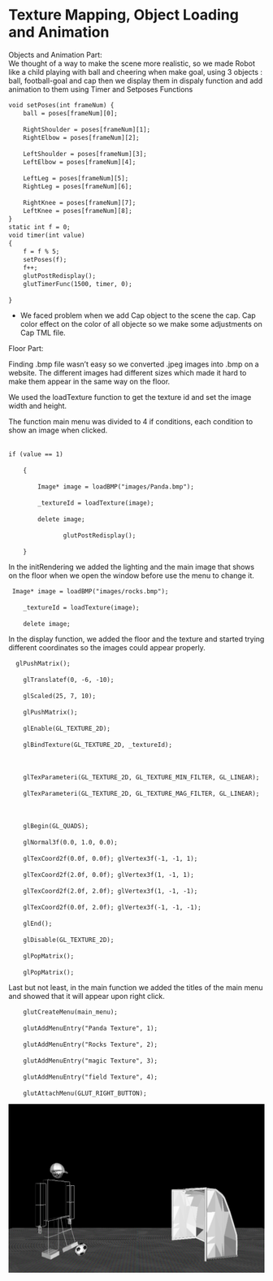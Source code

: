 # Texture Mapping, Object Loading and Animation

Objects and Animation Part: <br>
We thought of a way to make the scene more realistic, 
so we made Robot like a child playing with ball and cheering when
make goal, using 3 objects : ball, football-goal and cap 
then we display them in dispaly function and add animation to them using Timer and Setposes Functions

```<language>
void setPoses(int frameNum) {
	ball = poses[frameNum][0];

	RightShoulder = poses[frameNum][1];
	RightElbow = poses[frameNum][2];

	LeftShoulder = poses[frameNum][3];
	LeftElbow = poses[frameNum][4];

	LeftLeg = poses[frameNum][5];
	RightLeg = poses[frameNum][6];

	RightKnee = poses[frameNum][7];
	LeftKnee = poses[frameNum][8];
}
static int f = 0;
void timer(int value)
{
	f = f % 5;
	setPoses(f);
	f++;
	glutPostRedisplay();
	glutTimerFunc(1500, timer, 0);
	
}
```
* We faced problem when we add Cap object to the scene the cap.
Cap color effect on the color of all objecte so we make some adjustments on Cap TML file.


Floor Part: <br>

Finding .bmp file wasn’t easy so we converted .jpeg images into .bmp on a website. The different images had different sizes which made it hard to make them appear in the same way on the floor. <tr> 

We used the loadTexture function to get the texture id and set the image width and height. <tr> 

The function main menu was divided to 4 if conditions, each condition to show an image when clicked. <tr> 
``` <language> 

if (value == 1) 

    { 

        Image* image = loadBMP("images/Panda.bmp"); 

        _textureId = loadTexture(image); 

        delete image; 

               glutPostRedisplay(); 

    } 
``` 

In the initRendering we added the lighting and the main image that shows on the floor when we open the window before use the menu to change it. 

```<language> 
 Image* image = loadBMP("images/rocks.bmp"); 

    _textureId = loadTexture(image); 

    delete image; 
``` 

In the display function, we added the floor and the texture and started trying different coordinates so the images could appear properly. 
```<language> 
  glPushMatrix(); 

    glTranslatef(0, -6, -10); 

    glScaled(25, 7, 10); 

    glPushMatrix(); 

    glEnable(GL_TEXTURE_2D); 

    glBindTexture(GL_TEXTURE_2D, _textureId); 

  

    glTexParameteri(GL_TEXTURE_2D, GL_TEXTURE_MIN_FILTER, GL_LINEAR); 

    glTexParameteri(GL_TEXTURE_2D, GL_TEXTURE_MAG_FILTER, GL_LINEAR); 

  

    glBegin(GL_QUADS); 

    glNormal3f(0.0, 1.0, 0.0); 

    glTexCoord2f(0.0f, 0.0f); glVertex3f(-1, -1, 1); 

    glTexCoord2f(2.0f, 0.0f); glVertex3f(1, -1, 1); 

    glTexCoord2f(2.0f, 2.0f); glVertex3f(1, -1, -1); 

    glTexCoord2f(0.0f, 2.0f); glVertex3f(-1, -1, -1); 

    glEnd(); 

    glDisable(GL_TEXTURE_2D); 

    glPopMatrix(); 

    glPopMatrix(); 

``` 
Last but not least, in the main function we added the titles of the main menu and showed that it will appear upon right click.
```<language>
    glutCreateMenu(main_menu); 

    glutAddMenuEntry("Panda Texture", 1); 

    glutAddMenuEntry("Rocks Texture", 2); 

    glutAddMenuEntry("magic Texture", 3); 

    glutAddMenuEntry("field Texture", 4); 

    glutAttachMenu(GLUT_RIGHT_BUTTON); 
```
	
![image](https://github.com/mennatallah-nawar/Animated-Robot/blob/master/Animation.gif)
